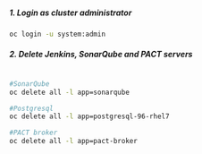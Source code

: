 ##### 1. Login as cluster administrator
```sh
oc login -u system:admin
```

##### 2. Delete Jenkins, SonarQube and PACT servers 

```sh

#SonarQube
oc delete all -l app=sonarqube

#Postgresql
oc delete all -l app=postgresql-96-rhel7

#PACT broker
oc delete all -l app=pact-broker
```
